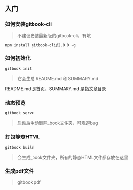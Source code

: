 
## 入门

### 如何安装gitbook-cli

> 不建议安装最新版的gitbook-cli，有坑

```
npm install gitbook-cli@2.0.0 -g
```

### 如何初始化

```
gitbook init
```

> 它会生成 README.md 和 SUMMARY.md

README.md 是首页，SUMMARY.md 是指文章目录

### 动态预览

```
gitbook serve
```

> 启动后手动删除_book文件夹，可规避bug

### 打包静态HTML

```
gitbook build
```

> 会生成_book文件夹，所有的静态HTML文件都存放在这里

### 生成pdf文件

>gitbook pdf


